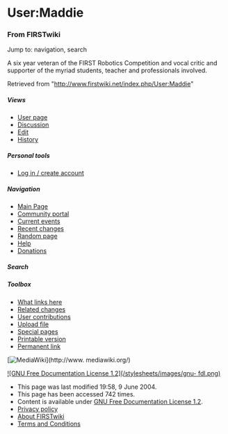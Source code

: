 # User:Maddie

### From FIRSTwiki

Jump to: navigation, search

A six year veteran of the FIRST Robotics Competition and vocal critic and
supporter of the myriad students, teacher and professionals involved.

Retrieved from "<http://www.firstwiki.net/index.php/User:Maddie>"

##### Views

  * [User page](/index.php/User:Maddie)
  * [Discussion](/index.php/User_talk:Maddie)
  * [Edit](/index.php?title=User:Maddie&action=edit)
  * [History](/index.php?title=User:Maddie&action=history)

##### Personal tools

  * [Log in / create account](/index.php?title=Special:Userlogin&returnto=User:Maddie)

[](/index.php/Main_Page "Main Page" )

##### Navigation

  * [Main Page](/index.php/Main_Page)
  * [Community portal](/index.php/FIRSTwiki:Community_portal)
  * [Current events](/index.php/Current_events)
  * [Recent changes](/index.php/Special:Recentchanges)
  * [Random page](/index.php/Special:Random)
  * [Help](/index.php/Help:Contents)
  * [Donations](/index.php/FIRSTwiki:Site_support)

##### Search



##### Toolbox

  * [What links here](/index.php/Special:Whatlinkshere/User:Maddie)
  * [Related changes](/index.php/Special:Recentchangeslinked/User:Maddie)
  * [User contributions](/index.php/Special:Contributions/Maddie)
  * [Upload file](/index.php/Special:Upload)
  * [Special pages](/index.php/Special:Specialpages)
  * [Printable version](/index.php?title=User:Maddie&printable=yes)
  * [Permanent link](/index.php?title=User:Maddie&oldid=37713)

[![MediaWiki](/skins/common/images/poweredby_mediawiki_88x31.png)](http://www.
mediawiki.org/)

[![GNU Free Documentation License 1.2](/stylesheets/images/gnu-
fdl.png)](http://www.gnu.org/copyleft/fdl.html)

  * This page was last modified 19:58, 9 June 2004.
  * This page has been accessed 742 times.
  * Content is available under [GNU Free Documentation License 1.2](http://www.gnu.org/copyleft/fdl.html "http://www.gnu.org/copyleft/fdl.html" ).
  * [Privacy policy](/index.php/FIRSTwiki:Privacy_policy "FIRSTwiki:Privacy policy" )
  * [About FIRSTwiki](/index.php/FIRSTwiki:About "FIRSTwiki:About" )
  * [Terms and Conditions](/index.php/FIRSTwiki:Terms_and_conditions "FIRSTwiki:Terms and conditions" )

